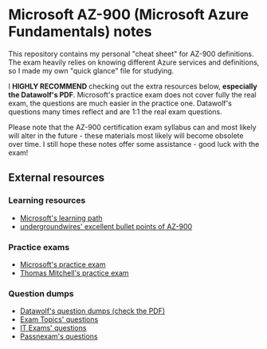 # Microsoft AZ-900 (Microsoft Azure Fundamentals) notes
This repository contains my personal "cheat sheet" for AZ-900 definitions. The exam heavily relies on knowing different Azure services and definitions, so I made my own "quick glance" file for studying.

I <b>HIGHLY RECOMMEND</b> checking out the extra resources below, <b>especially the Datawolf's PDF</b>. Microsoft's practice exam does not cover fully the real exam, the questions are much easier in the practice one. Datawolf's questions many times reflect and are 1:1 the real exam questions.

Please note that the AZ-900 certification exam syllabus can and most likely will alter in the future - these materials most likely will become obsolete over time. I still hope these notes offer some assistance - good luck with the exam!

## External resources
### Learning resources
- [Microsoft's learning path](https://learn.microsoft.com/en-us/training/paths/microsoft-azure-fundamentals-describe-cloud-concepts/)
- [undergroundwires' excellent bullet points of AZ-900](https://github.com/undergroundwires/Azure-in-bullet-points/tree/master/AZ-900%20Microsoft%20Azure%20Fundamentals)

### Practice exams
- [Microsoft's practice exam](https://learn.microsoft.com/en-us/certifications/exams/az-900/practice/assessment?assessmentId=23&assessment-type=practice)
- [Thomas Mitchell's practice exam](https://thomasmitchell.net/az-900-mock-exam/)

### Question dumps
- [Datawolf's question dumps (check the PDF)](https://datawolfs.com/az-900-exam-questions-dumps-answer-free-pdf-download/)
- [Exam Topics' questions](https://www.examtopics.com/exams/microsoft/az-900/view/)
- [IT Exams' questions](https://www.itexams.com/exam/AZ-900)
- [Passnexam's questions](https://www.passnexam.com/microsoft/az-900)
